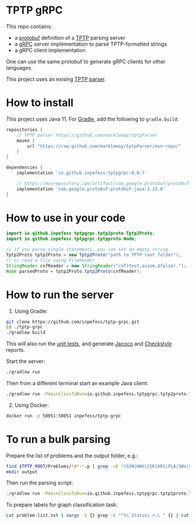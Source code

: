 # TPTP gRPC

This repo contains:
* a [protobuf](https://protobuf.dev/) definition of a [TPTP](https://tptp.org/) parsing server
* a [gRPC](https://grpc.io) server implementation to parse TPTP-formatted strings
* a gRPC client implementation

One can use the same protobuf to generate gRPC clients for other languages.

This project uses an exising [TPTP parser](https://github.com/marklemay/tptpParser).

# How to install

This project uses Java 11. For [Gradle](https://gradle.org/), add the following to `gradle.build`:

```Groovy
repositories {
    // TPTP parser https://github.com/marklemay/tptpParser
    maven {
        url "https://raw.github.com/marklemay/tptpParser/mvn-repo/"
    }
}

dependencies {
    implementation 'io.github.inpefess:tptpgrpc:0.0.7'

    // https://mvnrepository.com/artifact/com.google.protobuf/protobuf-java
    implementation 'com.google.protobuf:protobuf-java:3.23.0'
}
```

# How to use in your code

```Java
import io.github.inpefess.tptpgrpc.tptp2proto.Tptp2Proto;
import io.github.inpefess.tptpgrpc.tptpproto.Node;

// if you parse single statements, you can set an empty string
Tptp2Proto tptp2Proto = new Tptp2Proto("path to TPTP root folder");
// or read a file using FileReader
StringReader cnfReader = new StringReader("cnf(test,axiom,$false).");
Node parsedProto = tptp2Proto.tptp2Proto(cnfReader);
```

# How to run the server

1. Using Gradle:

```sh
git clone https://github.com/inpefess/tptp-grpc.git
cd ./tptp-grpc
./gradlew build
```

This will also run the [unit tests](https://junit.org/junit5/docs/current/user-guide/), and generate [Jacoco](https://www.jacoco.org/) and [Checkstyle](https://checkstyle.org/) reports.

Start the server:

```sh
./gradlew run
```

Then from a different terminal start an example Java client:

```sh
./gradlew run -PmainClassToRun=io.github.inpefess.tptpgrpc.tptp2proto.TptpGrpcClient
```

2. Using Docker:

```sh
docker run -p 50051:50051 inpefess/tptp-grpc
```

# To run a bulk parsing

Prepare the list of problems and the output folder, e.g.:

```sh
find $TPTP_ROOT/Problems/*/*-*.p | grep -vE "(SYN|HWV|CSR|KRS|PLA|SWV|SYO)" | xargs -I {} grep -LE "^%\ Status\ +: (Unknown|Open)" {} > problem-list.txt
mkdir output
```

Then run the parsing script:
```sh
./gradlew run -PmainClassToRun=io.github.inpefess.tptpgrpc.tptp2proto.Tptp2Proto --args="$TPTP_ROOT absolute_path_to_problem-list.txt absolute_path_to_output_folder"
```

To prepare labels for graph classification task:

```sh
cat problem-list.txt | xargs -I {} grep -E "^%\ Status\ +:\ " {} | cut -d ":" -f 2 | sed "s/ Satisfiable/0/" | sed "s/ Unsatisfiable/1/" > labels.txt
```
